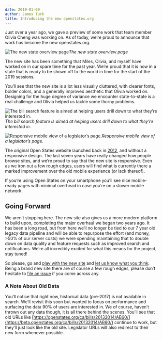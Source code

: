 ```yaml
---
date: 2019-01-09
author: James Turk
title: Introducing the new openstates.org
---
```


Just over a year ago, we gave a preview of some work that team member Olivia Cheng was working on. As of today, we’re proud to announce that work has become the new openstates.org.

![The new state overview page](/img/old/7VOW16TTfVs0T8OqQz1Xyw.png)*The new state overview page*

The new site has been something that Miles, Olivia, and myself have worked on in our spare time for the past year. We’re proud that it is now in a state that is ready to be shown off to the world in time for the start of the 2019 sessions.

You’ll see that the new site is a lot less visually cluttered, with clearer fonts, bolder colors, and a generally improved aesthetic that Olivia worked on. Designing for the huge degree of variance we encounter state-to-state is a real challenge and Olivia helped us tackle some thorny problems.

![The bill search feature is aimed at helping users drill down to what they’re interested in.](/img/old/loL0CWt02gbtFjiZ1MUFTQ.png)*The bill search feature is aimed at helping users drill down to what they’re interested in.*

![Responsive mobile view of a legislator’s page.](/img/old/zhwFdOkq9i7_JRqPXXPVBQ.png)*Responsive mobile view of a legislator’s page.*

The original Open States website launched back in [2012](https://sunlightfoundation.com/2012/07/27/a-new-face-for-openstates/), and without a responsive design. The last seven years have really changed how people browse sites, and we’re proud to say that the new site is responsive. Even as we iron out a few rough edges, users will find what is currently there a marked improvement over the old mobile experience (or lack thereof).

If you’re using Open States on your smartphone you’ll see nice mobile-ready pages with minimal overhead in case you’re on a slower mobile network.

## Going Forward

We aren’t stopping here. The new site also gives us a more modern platform to build upon, completing the major overhaul we began two years ago. It has been a long road, but from here we‘ll no longer be tied to our 7 year old legacy data pipeline and will be able to repurpose the effort (and money, >50% of our server costs) we were spending maintaining that to double down on data quality and feature requests such as improved search and notifications. We’re all incredibly excited for what this means for the project, stay tuned!

So please, go and [play with the new site](https://openstates.org) and [let us know what you think](mailto:contact@openstates.org). Being a brand new site there are of course a few rough edges, please don’t hesitate to [file an issue](https://github.com/openstates/openstates.org/issues) if you come across any.

### A Note About Old Data

You’ll notice that right now, historical data (pre-2017) is not available in search. We’ll revisit this soon but wanted to focus on performance and surfacing the data 90% of users are interested in. We of course, haven’t thrown out any data though, it is all there behind the scenes. You’ll see that old URLs like [https://openstates.org/ca/bills/20132014/AB60/](https://beta.openstates.org/ca/bills/20132014/AB60/) continue to work, but they’ll just look like the old site. Legislator URLs will also redirect to their new form whenever possible.
